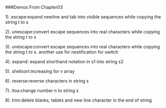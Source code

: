 ###Demos From Chapter03

1). escape:expand newline and tab into visible sequences while copying the string t to s

2). unescape:convert escape sequences into real characters while copying the string t to s

3). unescape:convert escape sequences into real characters while copying the string t to s. another use for nestification for switch

4). expand: expand shorthand notation in s1 into string s2

5). shellsort:increasing for v array

6). reverse:reverse characters in string s

7). itoa:change number n to string s

8). trim:delete blanks, tables and new line character in the end of string